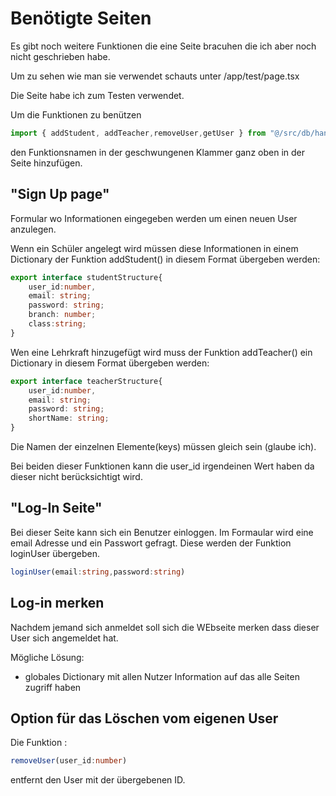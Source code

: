 # Benötigte Seiten

Es gibt noch weitere Funktionen die eine Seite bracuhen die ich aber noch nicht geschrieben habe.

Um zu sehen wie man sie verwendet schauts unter /app/test/page.tsx

Die Seite habe ich zum Testen verwendet.



Um die Funktionen zu benützen



```typescript
import { addStudent, addTeacher,removeUser,getUser } from "@/src/db/handleUsers";

```

den Funktionsnamen in der geschwungenen Klammer ganz oben in der Seite hinzufügen.



## "Sign Up page"

Formular wo Informationen eingegeben werden um einen neuen User anzulegen.

Wenn ein Schüler angelegt wird müssen diese Informationen in einem Dictionary der Funktion addStudent() in diesem Format übergeben werden:

```typescript
export interface studentStructure{
    user_id:number,
    email: string;
    password: string;
    branch: number;
    class:string;
}
```



Wen eine Lehrkraft hinzugefügt wird muss der Funktion addTeacher() ein Dictionary in diesem Format übergeben werden:

```typescript
export interface teacherStructure{
    user_id:number,
    email: string;
    password: string;
    shortName: string;
}
```

Die Namen der einzelnen Elemente(keys) müssen gleich sein (glaube ich).

Bei beiden dieser Funktionen kann die user_id irgendeinen Wert haben da dieser nicht berücksichtigt wird.



## "Log-In Seite"

Bei dieser Seite kann sich ein Benutzer einloggen. Im Formaular wird eine email Adresse und ein Passwort gefragt. Diese werden der Funktion loginUser übergeben.

```typescript
loginUser(email:string,password:string)
```



## Log-in merken

Nachdem jemand sich anmeldet soll sich die WEbseite merken dass dieser User sich angemeldet hat.

Mögliche Lösung:

- globales Dictionary mit allen Nutzer Information auf das alle Seiten zugriff haben



## Option für das Löschen vom eigenen User

Die Funktion :

```typescript
removeUser(user_id:number)
```

entfernt den User mit der übergebenen ID.


